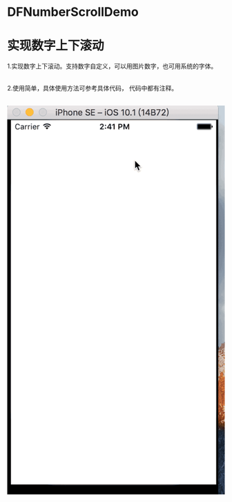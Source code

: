 # DFNumberScrollDemo
# 实现数字上下滚动<br>


1.实现数字上下滚动。支持数字自定义，可以用图片数字，也可用系统的字体。<br><br>

2.使用简单，具体使用方法可参考具体代码， 代码中都有注释。<br><br>

![](https://github.com/jesse881025/DFNumberScrollDemo/raw/master/DFNumberScrollDemo/videoGif/NumberScroll.gif)


